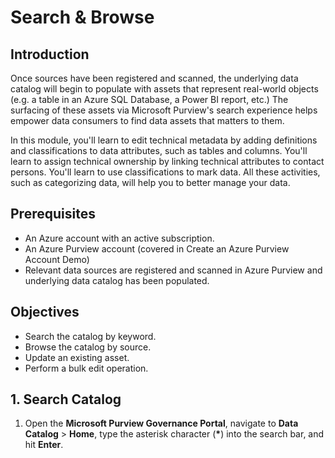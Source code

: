 # Search & Browse
## Introduction
Once sources have been registered and scanned, the underlying data catalog will begin to populate with assets that represent real-world objects (e.g. a table in an Azure SQL Database, a Power BI report, etc.) The surfacing of these assets via Microsoft Purview's search experience helps empower data consumers to find data assets that matters to them.

In this module, you'll learn to edit technical metadata by adding definitions and classifications to data attributes, such as tables and columns. You'll learn to assign technical ownership by linking technical attributes to contact persons. You'll learn to use classifications to mark data. All these activities, such as categorizing data, will help you to better manage your data.

## Prerequisites
*	An Azure account with an active subscription.
*	An Azure Purview account (covered in Create an Azure Purview Account Demo) 
*	Relevant data sources are registered and scanned in Azure Purview and underlying data catalog has been populated. 

## Objectives
* Search the catalog by keyword.
* Browse the catalog by source.
* Update an existing asset.
* Perform a bulk edit operation.

## 1. Search Catalog
1. Open the **Microsoft Purview Governance Portal**, navigate to **Data Catalog** > **Home**, type the asterisk character (**\***) into the search bar, and hit **Enter**.
